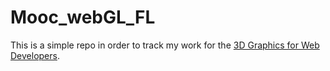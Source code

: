 # Mooc_webGL_FL

This is a simple repo in order to track my work for the [3D Graphics for Web Developers](https://www.futurelearn.com/courses/3d-graphics-web-programmers).
